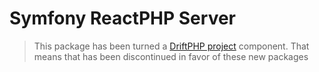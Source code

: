 
# Symfony ReactPHP Server

> This package has been turned a [DriftPHP project](http://driftphp.io) component. That means that has been discontinued in favor of these new packages
